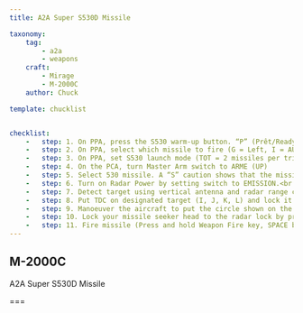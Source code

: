 ```yaml
---
title: A2A Super S530D Missile

taxonomy:
    tag:
        - a2a
        - weapons
    craft:
        - Mirage
        - M-2000C
    author: Chuck

template: chucklist


checklist:
    -   step: 1. On PPA, press the S530 warm-up button. “P” (Prêt/Ready) will blink during warm-up process (30 s) and remain illuminated when warm-up is complete.
    -   step: 2. On PPA, select which missile to fire (G = Left, I = AUTO, R = Right)
    -   step: 3. On PPA, set S530 launch mode (TOT = 2 missiles per trigger press, PAR = 1 missile per trigger press)
    -   step: 4. On the PCA, turn Master Arm switch to ARME (UP)
    -   step: 5. Select 530 missile. A “S” caution shows that the missile is selected.
    -   step: 6. Turn on Radar Power by setting switch to EMISSION.<br />• Consult previous chapter for radar operation parameters
    -   step: 7. Detect target using vertical antenna and radar range controls. Radar will be in RWS (Range While Scan) mode.
    -   step: 8. Put TDC on designated target (I, J, K, L) and lock it by pressing ENTER. Target will have a square on it on the HUD and radar will enter TWS (Track While Scan) mode.
    -   step: 9. Manoeuver the aircraft to put the circle shown on the HUD on the square.
    -   step: 10. Lock your missile seeker head to the radar lock by pressing ENTER once circle and square are aligned. Radar will enter STT (Single Track Scan) mode.
    -   step: 11. Fire missile (Press and hold Weapon Fire key, SPACE by default) when missile is within KILL (no escape) range.
---
```


## M-2000C
A2A Super S530D Missile

===
